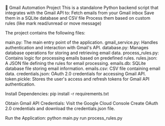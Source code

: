 📧 Gmail Automation Project
This is a standalone Python backend script that integrates with the Gmail API to:
Fetch emails from your Gmail inbox
Save them in a SQLite database and CSV file
Process them based on custom rules (like mark read/unread or move message)


The project contains the following files:

main.py: The main entry point of the application.
gmail_service.py: Handles authentication and interaction with Gmail's API.
database.py: Manages database operations for storing and retrieving email data.
process_rules.py: Contains logic for processing emails based on predefined rules.
rules.json: A JSON file defining the rules for email processing.
emails.db: SQLite database file storing email information.
emails.csv: CSV file containing email data.
credentials.json: OAuth 2.0 credentials for accessing Gmail API.
token.pickle: Stores the user's access and refresh tokens for Gmail API authentication.


Install Dependencies:
pip install -r requirements.txt

 
Obtain Gmail API Credentials:
Visit the Google Cloud Console
Create OAuth 2.0 credentials and download the credentials.json file.


Run the Application:
python main.py
run process_rules.py
